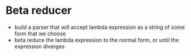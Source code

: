 # Beta reducer
- build a parser that will accept lambda expression as a string of some form that we choose
- beta reduce the lambda expression to the normal form, or until the expression diverges